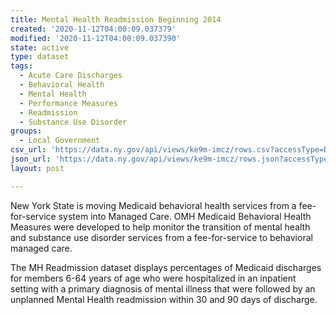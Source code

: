 ```yaml
---
title: Mental Health Readmission Beginning 2014
created: '2020-11-12T04:00:09.037379'
modified: '2020-11-12T04:00:09.037390'
state: active
type: dataset
tags:
  - Acute Care Discharges
  - Behavioral Health
  - Mental Health
  - Performance Measures
  - Readmission
  - Substance Use Disorder
groups:
  - Local Government
csv_url: 'https://data.ny.gov/api/views/ke9m-imcz/rows.csv?accessType=DOWNLOAD'
json_url: 'https://data.ny.gov/api/views/ke9m-imcz/rows.json?accessType=DOWNLOAD'
layout: post

---
```

New York State is moving Medicaid behavioral health services from a fee-for-service system into Managed Care.
OMH Medicaid Behavioral Health Measures were developed to help monitor the transition of mental health and substance use disorder services from a fee-for-service to behavioral managed care. 

The MH Readmission dataset displays percentages of Medicaid discharges for members 6-64 years of age who were hospitalized in an inpatient setting with a primary diagnosis of mental illness that were followed by an unplanned Mental Health readmission within 30 and 90 days of discharge.
